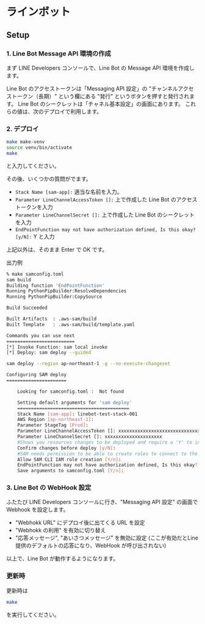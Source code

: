 # ラインボット

## Setup

### 1. Line Bot Message API 環境の作成

まず LINE Developers コンソールで、Line Bot の Message API 環境を作成します。

Line Bot のアクセストークンは「Messaging API 設定」の "チャンネルアクセストークン（長期）" という欄にある "発行" というボタンを押すと発行されます。
Line Bot のシークレットは「チャネル基本設定」の画面にあります。
これらの値は、次のデプロイで利用します。

### 2. デプロイ

```bash
make make-venv
source venv/bin/activate
make
```

と入力してください。

その後、いくつかの質問がでます。

- `Stack Name [sam-app]:` 適当な名前を入力。
- `Parameter LineChannelAccessToken []:` 上で作成した Line Bot のアクセストークンを入力
- `Parameter LineChannelSecret []:` 上で作成した Line Bot のシークレットを入力
- `EndPointFunction may not have authorization defined, Is this okay? [y/N]:` Y と入力

上記以外は、そのまま Enter で OK です。


出力例
```bash
% make samconfig.toml
sam build
Building function 'EndPointFunction'
Running PythonPipBuilder:ResolveDependencies
Running PythonPipBuilder:CopySource

Build Succeeded

Built Artifacts  : .aws-sam/build
Built Template   : .aws-sam/build/template.yaml

Commands you can use next
=========================
[*] Invoke Function: sam local invoke
[*] Deploy: sam deploy --guided

sam deploy --region ap-northeast-1 -g --no-execute-changeset

Configuring SAM deploy
======================

	Looking for samconfig.toml :  Not found

	Setting default arguments for 'sam deploy'
	=========================================
	Stack Name [sam-app]: linebot-test-stack-001
	AWS Region [ap-northeast-1]:
	Parameter StageTag [Prod]:
	Parameter LineChannelAccessToken []: xxxxxxxxxxxxxxxxxxxxxxxxxxxxxxxxxxxxxxxxxxxxxxx
	Parameter LineChannelSecret []: xxxxxxxxxxxxxxxxxxxxx
	#Shows you resources changes to be deployed and require a 'Y' to initiate deploy
	Confirm changes before deploy [y/N]:
	#SAM needs permission to be able to create roles to connect to the resources in your template
	Allow SAM CLI IAM role creation [Y/n]:
	EndPointFunction may not have authorization defined, Is this okay? [y/N]: Y
	Save arguments to samconfig.toml [Y/n]:
```

### 3. Line Bot の WebHook 設定

ふたたび LINE Developers コンソールに行き、"Messaging API 設定" の画面で Webhook を設定します。

- "Webhokk URL" にデプロイ後に出てくる URL を設定
- "Webhokk の利用" を有効に切り替え
- "応答メッセージ", "あいさつメッセージ" を無効に設定 (ここが有効だとLine提供のデフォルトの応答になり、WebHook が呼び出されない)

以上で、Line Bot が動作するようになります。

### 更新時

更新時は

```bash
make
```

を実行してください。
